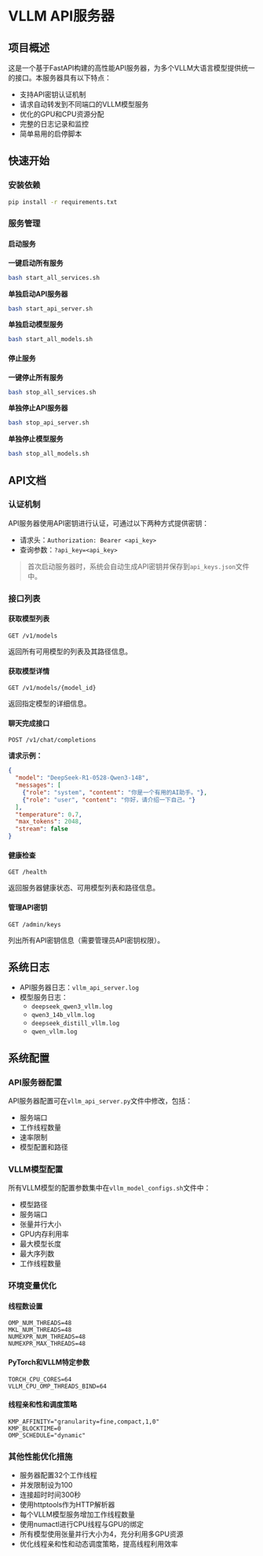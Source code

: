 # VLLM API服务器

## 项目概述

这是一个基于FastAPI构建的高性能API服务器，为多个VLLM大语言模型提供统一的接口。本服务器具有以下特点：

- 支持API密钥认证机制
- 请求自动转发到不同端口的VLLM模型服务
- 优化的GPU和CPU资源分配
- 完整的日志记录和监控
- 简单易用的启停脚本

## 快速开始

### 安装依赖

```bash
pip install -r requirements.txt
```

### 服务管理

#### 启动服务

**一键启动所有服务**

```bash
bash start_all_services.sh
```

**单独启动API服务器**

```bash
bash start_api_server.sh
```

**单独启动模型服务**

```bash
bash start_all_models.sh
```

#### 停止服务

**一键停止所有服务**

```bash
bash stop_all_services.sh
```

**单独停止API服务器**

```bash
bash stop_api_server.sh
```

**单独停止模型服务**

```bash
bash stop_all_models.sh
```

## API文档

### 认证机制

API服务器使用API密钥进行认证，可通过以下两种方式提供密钥：

- 请求头：`Authorization: Bearer <api_key>`
- 查询参数：`?api_key=<api_key>`

> 首次启动服务器时，系统会自动生成API密钥并保存到`api_keys.json`文件中。

### 接口列表

#### 获取模型列表

```http
GET /v1/models
```

返回所有可用模型的列表及其路径信息。

#### 获取模型详情

```http
GET /v1/models/{model_id}
```

返回指定模型的详细信息。

#### 聊天完成接口

```http
POST /v1/chat/completions
```

**请求示例：**

```json
{
  "model": "DeepSeek-R1-0528-Qwen3-14B",
  "messages": [
    {"role": "system", "content": "你是一个有用的AI助手。"},
    {"role": "user", "content": "你好，请介绍一下自己。"}
  ],
  "temperature": 0.7,
  "max_tokens": 2048,
  "stream": false
}
```

#### 健康检查

```http
GET /health
```

返回服务器健康状态、可用模型列表和路径信息。

#### 管理API密钥

```http
GET /admin/keys
```

列出所有API密钥信息（需要管理员API密钥权限）。

## 系统日志

- API服务器日志：`vllm_api_server.log`
- 模型服务日志：
  - `deepseek_qwen3_vllm.log`
  - `qwen3_14b_vllm.log`
  - `deepseek_distill_vllm.log`
  - `qwen_vllm.log`

## 系统配置

### API服务器配置

API服务器配置可在`vllm_api_server.py`文件中修改，包括：

- 服务端口
- 工作线程数量
- 速率限制
- 模型配置和路径

### VLLM模型配置

所有VLLM模型的配置参数集中在`vllm_model_configs.sh`文件中：

- 模型路径
- 服务端口
- 张量并行大小
- GPU内存利用率
- 最大模型长度
- 最大序列数
- 工作线程数量

### 环境变量优化

#### 线程数设置

```
OMP_NUM_THREADS=48
MKL_NUM_THREADS=48
NUMEXPR_NUM_THREADS=48
NUMEXPR_MAX_THREADS=48
```

#### PyTorch和VLLM特定参数

```
TORCH_CPU_CORES=64
VLLM_CPU_OMP_THREADS_BIND=64
```

#### 线程亲和性和调度策略

```
KMP_AFFINITY="granularity=fine,compact,1,0"
KMP_BLOCKTIME=0
OMP_SCHEDULE="dynamic"
```

### 其他性能优化措施

- 服务器配置32个工作线程
- 并发限制设为100
- 连接超时时间300秒
- 使用httptools作为HTTP解析器
- 每个VLLM模型服务增加工作线程数量
- 使用numactl进行CPU线程与GPU的绑定
- 所有模型使用张量并行大小为4，充分利用多GPU资源
- 优化线程亲和性和动态调度策略，提高线程利用效率